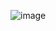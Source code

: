 ![image](https://user-images.githubusercontent.com/106224527/235352087-398f318b-7def-448d-ae15-5c04dbf14cdb.png)
